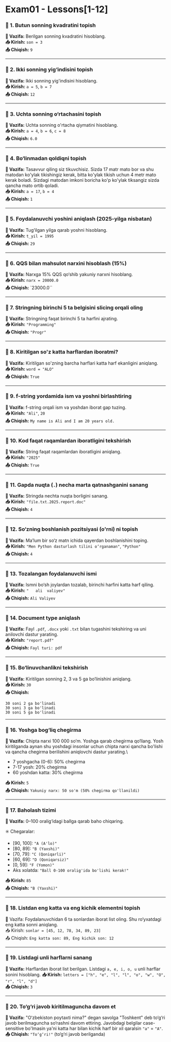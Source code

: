# Exam01 - Lessons[1-12]

### 🔹 1. Butun sonning kvadratini topish

**🧮 Vazifa:** Berilgan sonning kvadratini hisoblang.\
**📥 Kirish:** `son = 3`\
**📤 Chiqish:** `9`

---

### 🔹 2. Ikki sonning yig‘indisini topish

**🧮 Vazifa:** Ikki sonning yig'indisini hisoblang.\
**📥 Kirish:** `a = 5`, `b = 7`\
**📤 Chiqish:** `12`

---

### 🔹 3. Uchta sonning o‘rtachasini topish

**🧮 Vazifa:** Uchta sonning o'rtacha qiymatini hisoblang.\
**📥 Kirish:** `a = 4`, `b = 6`, `c = 8`\
**📤 Chiqish:** `6.0`

---

### 🔹 4. Bo‘linmadan qoldiqni topish

**🧮 Vazifa:** Tasavvur qiling siz tikuvchisiz. Sizda 17 matr mato bor va shu matodan ko'ylak tikishingiz kerak, bitta ko'ylak tikish uchun 4 metr mato kerak boladi. Sizdagi matodan imkoni boricha ko'p ko'ylak tiksangiz sizda qancha mato ortib qoladi.\
**📥 Kirish:** `a = 17`, `b = 4`\
**📤 Chiqish:** `1`

---

### 🔹 5. Foydalanuvchi yoshini aniqlash (2025-yilga nisbatan)

**🧮 Vazifa:** Tug‘ilgan yilga qarab yoshni hisoblang.\
**📥 Kirish:** `t_yil = 1995`\
**📤 Chiqish:** `29`

---

### 🔹 6. QQS bilan mahsulot narxini hisoblash (15%)

**🧮 Vazifa:** Narxga 15% QQS qo‘shib yakuniy narxni hisoblang.\
**📥 Kirish:** `narx = 20000.0`\
**📤 Chiqish:** `23000.0``

---

### 🔹 7. Stringning birinchi 5 ta belgisini slicing orqali oling

**🧮 Vazifa:** Stringning faqat birinchi 5 ta harfini ajrating.\
**📥 Kirish:** `"Programming"`\
**📤 Chiqish:** `"Progr"`

---

### 🔹 8. Kiritilgan so'z katta harflardan iboratmi?

**🧮 Vazifa:** Kiritilgan so'zning barcha harflari katta harf ekanligini aniqlang.\
**📥 Kirish:** `word = "ALO"`\
**📤 Chiqish:** `True`

---

### 🔹 9. f-string yordamida ism va yoshni birlashtiring

**🧮 Vazifa:** f-string orqali ism va yoshdan iborat gap tuzing.\
**📥 Kirish:** `"Ali"`, `20`\
**📤 Chiqish:** `My name is Ali and I am 20 years old.`

---

### 🔹 10. Kod faqat raqamlardan iboratligini tekshirish

**🧮 Vazifa:** String faqat raqamlardan iboratligini aniqlang.\
**📥 Kirish:** `"2025"`\
**📤 Chiqish:** `True`

---

### 🔹 11. Gapda nuqta (`.`) necha marta qatnashganini sanang

**🧮 Vazifa:** Stringda nechta nuqta borligini sanang.\
**📥 Kirish:** `"file.txt.2025.report.doc"`\
**📤 Chiqish:** `4`

---

### 🔹 12. So‘zning boshlanish pozitsiyasi (o'rni) ni topish

**🧮 Vazifa:** Ma’lum bir so‘z matn ichida qayerdan boshlanishini toping.\
**📥 Kirish:** `"Men Python dasturlash tilini o‘rganaman"`, `"Python"`\
**📤 Chiqish:** `4`

---

### 🔹 13. Tozalangan foydalanuvchi ismi

**🧮 Vazifa:** Ismni bo‘sh joylardan tozalab, birinchi harfini katta harf qiling.\
**📥 Kirish:** `"   ali  valiyev"`\
**📤 Chiqish:** `Ali Valiyev`

---

### 🔹 14. Document type aniqlash

**🧮 Vazifa:** Fayl `.pdf`, `.docx` yoki `.txt` bilan tugashini tekshiring va uni anilovchi dastur yarating.\
**📥 Kirish:** `"report.pdf"`\
**📤 Chiqish:** `Fayl turi: pdf`

---

### 🔹 15. Bo‘linuvchanlikni tekshirish

**🧮 Vazifa:** Kiritilgan sonning 2, 3 va 5 ga bo‘linishini aniqlang.\
**📥 Kirish:** `30`\
**📤 Chiqish:**

```
30 soni 2 ga bo'linadi
30 soni 3 ga bo'linadi
30 soni 5 ga bo'linadi
```

---

### 🔹 16. Yoshga bog‘liq chegirma

**🧮 Vazifa:** Chipta narxi 100 000 so‘m. Yoshga qarab chegirma qo‘llang. Yosh kiritilganda aynan shu yoshdagi insonlar uchun chipta narxi qancha bo'lishi va qancha chegirma berilishini aniqlovchi dastur yarating.\
- 7 yoshgacha (0-6): 50% chegirma
- 7-17 yosh: 20% chegirma
- 60 yoshdan katta: 30% chegirma

**📥 Kirish:** `5`\
**📤 Chiqish:** `Yakuniy narx: 50 so'm (50% chegirma qo'llanildi)`

---

### 🔹 17. Baholash tizimi

**🧮 Vazifa:** 0–100 oralig‘idagi ballga qarab baho chiqaring. 

✳️ Chegaralar:
- [90, 100]: `"A (A'lo)"`
- [80, 89]: `"B (Yaxshi)"`
- [70, 79]: `"C (Qoniqarli)"`
- [60, 69]: `"D (Qoniqarsiz)"`
- [0, 59]: `"F (Yomon)"`
- Aks xolatda: `"Ball 0-100 oralig'ida bo'lishi kerak!"`

**📥 Kirish:** `85`\
**📤 Chiqish:** `"B (Yaxshi)"`

---

### 🔹 18. Listdan eng katta va eng kichik elementni topish

🧮 Vazifa: Foydalanuvchidan 6 ta sonlardan iborat list oling. Shu ro‘yxatdagi eng katta sonni aniqlang.\
📥 Kirish: `sonlar = [45, 12, 78, 34, 89, 23]`\
📤 Chiqish: `Eng katta son: 89, Eng kichik son: 12`

---

### 🔹 19. Listdagi unli harflarni sanang

**🧮 Vazifa:** Harflardan iborat list berilgan. Listdagi `a, e, i, o, u` unli harflar sonini hisoblang.
**📥 Kirish:** `letters = ["h", "e", "l", "l", "o", "w", "O", "r", "l", "d"]`\
**📤 Chiqish:** `3`

---

### 🔹 20. To‘g‘ri javob kiritilmaguncha davom et

**🧮 Vazifa:** "O‘zbekiston poytaxti nima?" degan savolga "Toshkent" deb to‘g‘ri javob berilmaguncha so‘rashni davom ettiring. Javobdagi belgilar case-sensitive bo'lmasin ya'ni katta har bilan kichik harf bir xil qaralsin `"a"` = `"A"`.\
**📤 Chiqish:** `"To‘g‘ri!"` (to‘g‘ri javob berilganda)
